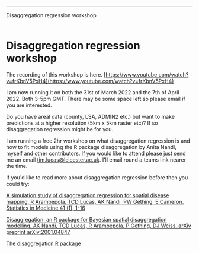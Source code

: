 
---
Disaggregation regression workshop<br/><br/>



Disaggregation regression workshop
===========================================


The recording of this workshop is here. [https://www.youtube.com/watch?v=frKbnV5PxH4](https://www.youtube.com/watch?v=frKbnV5PxH4)




I am now running it on both the 31st of March 2022 and the 7th of April 2022. 
Both 3-5pm GMT.
There may be some space left so please email if you are interested.




Do you have areal data (county, LSA, ADMIN2 etc.) but want to make predictions at a higher resolution (5km x 5km raster etc)?
If so disaggregation regression might be for you.

I am running a free 2hr workshop on what disaggregation regression is and how to fit models using the R package disaggregation by Anita Nandi, myself and other contributors. If you would like to attend please just send me an email tim.lucas@leicester.ac.uk. I'll email round a teams link nearer the time.

If you'd like to read more about disaggregation regression before then you could try:



[A simulation study of disaggregation regression for spatial disease mapping. R Arambepola, TCD Lucas, AK Nandi, PW Gething, E Cameron. Statistics in Medicine 41 (1), 1-16](https://scholar.google.com/citations?view_op=view_citation&hl=en&user=WfpSfMAAAAAJ&cstart=20&pagesize=80&citation_for_view=WfpSfMAAAAAJ:R3hNpaxXUhUC)


[Disaggregation: an R package for Bayesian spatial disaggregation modelling. AK Nandi, TCD Lucas, R Arambepola, P Gething, DJ Weiss. arXiv preprint arXiv:2001.04847](https://scholar.google.com/citations?view_op=view_citation&hl=en&user=WfpSfMAAAAAJ&cstart=20&pagesize=80&citation_for_view=WfpSfMAAAAAJ:qUcmZB5y_30C)


[The disaggregation R package](https://github.com/aknandi/disaggregation)
